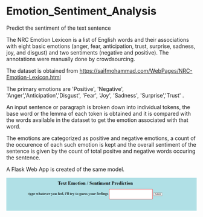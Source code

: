 # Emotion_Sentiment_Analysis
Predict the sentiment of the text sentence 


The NRC Emotion Lexicon is a list of English words and their associations with eight basic emotions (anger, fear, anticipation, trust, surprise, sadness, joy, and disgust) and two sentiments (negative and positive). The annotations were manually done by crowdsourcing.

The dataset is obtained from 
https://saifmohammad.com/WebPages/NRC-Emotion-Lexicon.html

The primary emotions are  'Positive', 'Negative', 'Anger','Anticipation','Disgust', 'Fear', 'Joy', 'Sadness', 'Surprise','Trust' .

An input sentence or paragraph is broken down into individual tokens, the base word or the lemma of each token is obtained and it is compared with the words available in the dataset to get the emotion associated with that word.

The emotions are categorized as positive and negative emotions, a count of the occurence of each such emotion is kept and the overall sentiment of the sentence is given by the count of total positve and negative words occuring the sentence.

A Flask Web App is created of the same model.

![Screenshot](webapp.png)

